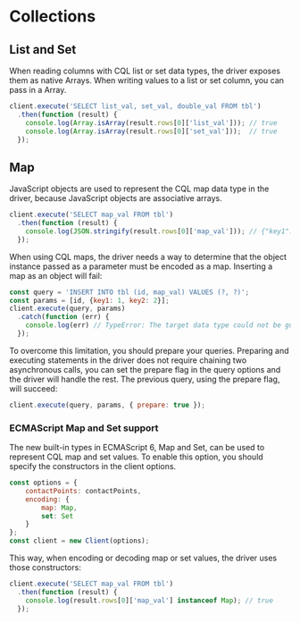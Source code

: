 # Collections

## List and Set 

When reading columns with CQL list or set data types, the driver exposes them as native Arrays. When writing values to a
list or set column, you can pass in a Array.

```javascript
client.execute('SELECT list_val, set_val, double_val FROM tbl')
  .then(function (result) {
    console.log(Array.isArray(result.rows[0]['list_val'])); // true
    console.log(Array.isArray(result.rows[0]['set_val']));  // true
  });
```

## Map 

JavaScript objects are used to represent the CQL map data type in the driver, because JavaScript objects are associative
arrays.

```javascript
client.execute('SELECT map_val FROM tbl')
  .then(function (result) {
    console.log(JSON.stringify(result.rows[0]['map_val'])); // {"key1":1,"key2":2}
  });
```

When using CQL maps, the driver needs a way to determine that the object instance passed as a parameter must be encoded
 as a map. Inserting a map as an object will fail:

```javascript
const query = 'INSERT INTO tbl (id, map_val) VALUES (?, ?)';
const params = [id, {key1: 1, key2: 2}];
client.execute(query, params)
  .catch(function (err) {
    console.log(err) // TypeError: The target data type could not be guessed
  });
```

To overcome this limitation, you should prepare your queries. Preparing and executing statements in the driver does not
require chaining two asynchronous calls, you can set the prepare flag in the query options and the driver will handle
the rest. The previous query, using the prepare flag, will succeed:

```javascript
client.execute(query, params, { prepare: true });
```

### ECMAScript Map and Set support 

The new built-in types in ECMAScript 6, Map and Set, can be used to represent CQL map and set values. To enable this option, you should specify the constructors in the client options.

```javascript
const options = {
    contactPoints: contactPoints,
    encoding: { 
        map: Map,
        set: Set
    }
};
const client = new Client(options);
```

This way, when encoding or decoding map or set values, the driver uses those constructors:

```javascript
client.execute('SELECT map_val FROM tbl')
  .then(function (result) {
    console.log(result.rows[0]['map_val'] instanceof Map); // true
  });
```